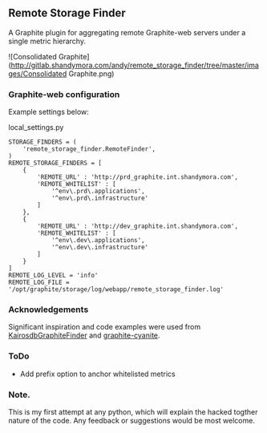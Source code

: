 ## Remote Storage Finder

A Graphite plugin for aggregating remote Graphite-web servers under a single metric hierarchy.

![Consolidated Graphite](http://gitlab.shandymora.com/andy/remote_storage_finder/tree/master/images/Consolidated Graphite.png)
### Graphite-web configuration
Example settings below:

local_settings.py
```
STORAGE_FINDERS = (
    'remote_storage_finder.RemoteFinder',
)
REMOTE_STORAGE_FINDERS = [
    {
        'REMOTE_URL' : 'http://prd_graphite.int.shandymora.com',
        'REMOTE_WHITELIST' : [
            '^env\.prd\.applications',
            '^env\.prd\.infrastructure'
        ]
    },
    {
        'REMOTE_URL' : 'http://dev_graphite.int.shandymora.com',
        'REMOTE_WHITELIST' : [
            '^env\.dev\.applications',
            '^env\.dev\.infrastructure'
        ]
    }
]
REMOTE_LOG_LEVEL = 'info'
REMOTE_LOG_FILE = '/opt/graphite/storage/log/webapp/remote_storage_finder.log'
```
### Acknowledgements
Significant inspiration and code examples were used from [KairosdbGraphiteFinder](https://github.com/Lastik/KairosdbGraphiteFinder)
and [graphite-cyanite](https://github.com/brutasse/graphite-cyanite).  

### ToDo
  * Add prefix option to anchor whitelisted metrics

### Note.
This is my first attempt at any python, which will explain the hacked togther nature of the code.  Any feedback or suggestions would be most welcome. 
